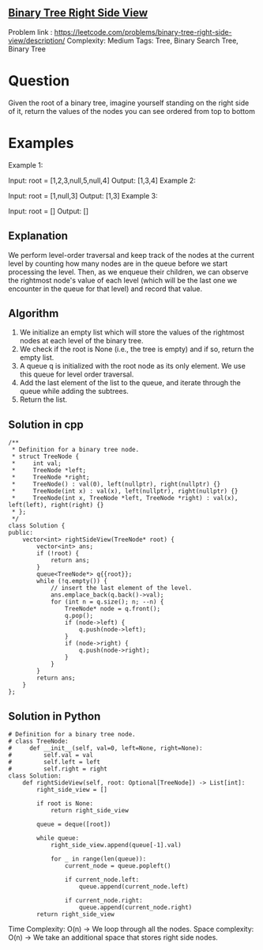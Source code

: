 ## [Binary Tree Right Side View](https://leetcode.com/problems/binary-tree-right-side-view/description/)

Problem link : https://leetcode.com/problems/binary-tree-right-side-view/description/
Complexity: Medium
Tags: Tree, Binary Search Tree, Binary Tree


# Question

Given the root of a binary tree, imagine yourself standing on the right side of it, return the values of the nodes you can see ordered from top to bottom

 
# Examples

Example 1:

Input: root = [1,2,3,null,5,null,4]
Output: [1,3,4]
Example 2:

Input: root = [1,null,3]
Output: [1,3]
Example 3:

Input: root = []
Output: []

## Explanation

We perform level-order traversal and keep track of the nodes at the current level by counting how many nodes are in the queue before we start processing the level. Then, as we enqueue their children, we can observe the rightmost node's value of each level (which will be the last one we encounter in the queue for that level) and record that value.

## Algorithm

1. We initialize an empty list which will store the values of the rightmost nodes at each level of the binary tree. 
2. We check if the root is None (i.e., the tree is empty) and if so, return the empty list.
3. A queue q is initialized with the root node as its only element. We use this queue for level order traversal.
4. Add the last element of the list to the queue, and iterate through the queue while adding the subtrees. 
5. Return the list.


## Solution in cpp

```
/**
 * Definition for a binary tree node.
 * struct TreeNode {
 *     int val;
 *     TreeNode *left;
 *     TreeNode *right;
 *     TreeNode() : val(0), left(nullptr), right(nullptr) {}
 *     TreeNode(int x) : val(x), left(nullptr), right(nullptr) {}
 *     TreeNode(int x, TreeNode *left, TreeNode *right) : val(x), left(left), right(right) {}
 * };
 */
class Solution {
public:
    vector<int> rightSideView(TreeNode* root) {
        vector<int> ans;
        if (!root) {
            return ans;
        }
        queue<TreeNode*> q{{root}};
        while (!q.empty()) {
            // insert the last element of the level.
            ans.emplace_back(q.back()->val);
            for (int n = q.size(); n; --n) {
                TreeNode* node = q.front();
                q.pop();
                if (node->left) {
                    q.push(node->left);
                }
                if (node->right) {
                    q.push(node->right);
                }
            }
        }
        return ans;
    }
};
```

## Solution in Python
```
# Definition for a binary tree node.
# class TreeNode:
#     def __init__(self, val=0, left=None, right=None):
#         self.val = val
#         self.left = left
#         self.right = right
class Solution:
    def rightSideView(self, root: Optional[TreeNode]) -> List[int]:
        right_side_view = []
      
        if root is None:
            return right_side_view
      
        queue = deque([root])
      
        while queue:
            right_side_view.append(queue[-1].val)
          
            for _ in range(len(queue)):
                current_node = queue.popleft()
              
                if current_node.left:
                    queue.append(current_node.left)
              
                if current_node.right:
                    queue.append(current_node.right)
        return right_side_view
```
Time Complexity: O(n) -> We loop through all the nodes.
Space complexity: O(n) -> We take an additional space that stores right side nodes.  	
